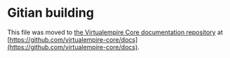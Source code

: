 Gitian building
================

This file was moved to [the Virtualempire Core documentation repository](https://github.com/virtualempire-core/docs/blob/master/gitian-building.md) at [https://github.com/virtualempire-core/docs](https://github.com/virtualempire-core/docs).
